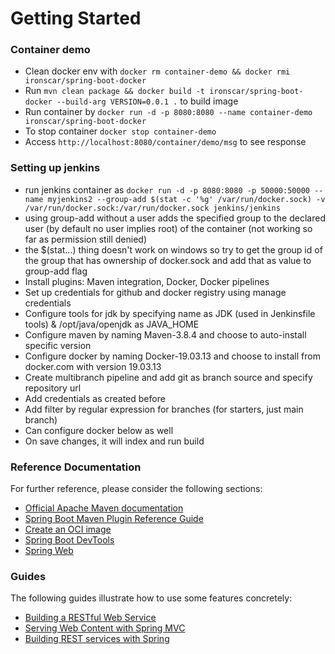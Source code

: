 # Getting Started

### Container demo
- Clean docker env with ```docker rm container-demo && docker rmi ironscar/spring-boot-docker```
- Run ```mvn clean package && docker build -t ironscar/spring-boot-docker --build-arg VERSION=0.0.1 .``` to build image
- Run container by ```docker run -d -p 8080:8080 --name container-demo ironscar/spring-boot-docker```
- To stop container ```docker stop container-demo```
- Access ```http://localhost:8080/container/demo/msg``` to see response

### Setting up jenkins
- run jenkins container as ``` docker run -d -p 8080:8080 -p 50000:50000 --name myjenkins2 --group-add $(stat -c '%g' /var/run/docker.sock) -v /var/run/docker.sock:/var/run/docker.sock jenkins/jenkins ```
- using group-add without a user adds the specified group to the declared user (by default no user implies root) of the container (not working so far as permission still denied)
- the $(stat...) thing doesn't work on windows so try to get the group id of the group that has ownership of docker.sock and add that as value to group-add flag
- Install plugins: Maven integration, Docker, Docker pipelines
- Set up credentials for github and docker registry using manage credentials
- Configure tools for jdk by specifying name as JDK (used in Jenkinsfile tools) & /opt/java/openjdk as JAVA_HOME
- Configure maven by naming Maven-3.8.4 and choose to auto-install specific version
- Configure docker by naming Docker-19.03.13 and choose to install from docker.com with version 19.03.13
- Create multibranch pipeline and add git as branch source and specify repository url
- Add credentials as created before
- Add filter by regular expression for branches (for starters, just main branch)
- Can configure docker below as well
- On save changes, it will index and run build

### Reference Documentation
For further reference, please consider the following sections:

* [Official Apache Maven documentation](https://maven.apache.org/guides/index.html)
* [Spring Boot Maven Plugin Reference Guide](https://docs.spring.io/spring-boot/docs/2.6.2/maven-plugin/reference/html/)
* [Create an OCI image](https://docs.spring.io/spring-boot/docs/2.6.2/maven-plugin/reference/html/#build-image)
* [Spring Boot DevTools](https://docs.spring.io/spring-boot/docs/2.6.2/reference/htmlsingle/#using-boot-devtools)
* [Spring Web](https://docs.spring.io/spring-boot/docs/2.6.2/reference/htmlsingle/#boot-features-developing-web-applications)

### Guides
The following guides illustrate how to use some features concretely:

* [Building a RESTful Web Service](https://spring.io/guides/gs/rest-service/)
* [Serving Web Content with Spring MVC](https://spring.io/guides/gs/serving-web-content/)
* [Building REST services with Spring](https://spring.io/guides/tutorials/bookmarks/)
